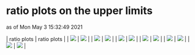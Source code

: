 # ratio plots on the upper limits
as of Mon May  3 15:32:49 2021

| ratio plots | ratio plots |
| <img src="https://smodels.github.io/ratioplots/ratios_ATLAS-SUSY-2013-09-eff_T1tttt.png?28048769" /> | <img src="https://smodels.github.io/ratioplots/ratios_ATLAS-SUSY-2013-09-eff_T6ttWW.png?28048769" /> |
| <img src="https://smodels.github.io/ratioplots/ratios_ATLAS-SUSY-2013-09_T1tttt.png?28048769" /> | <img src="https://smodels.github.io/ratioplots/ratios_ATLAS-SUSY-2013-09_T6ttWW.png?28048769" /> |
| <img src="https://smodels.github.io/ratioplots/ratios_ATLAS-SUSY-2013-18-eff_T1bbbb.png?28048769" /> | <img src="https://smodels.github.io/ratioplots/ratios_ATLAS-SUSY-2013-18-eff_T1tttt.png?28048769" /> |
| <img src="https://smodels.github.io/ratioplots/ratios_ATLAS-SUSY-2013-18_T1bbbb.png?28048769" /> | <img src="https://smodels.github.io/ratioplots/ratios_ATLAS-SUSY-2013-18_T1tttt.png?28048769" /> |
| <img src="https://smodels.github.io/ratioplots/ratios_ATLAS-SUSY-2013-20_T5WW.png?28048769" /> | <img src="https://smodels.github.io/ratioplots/ratios_ATLAS-SUSY-2013-20_T5WWoff.png?28048769" /> |
| <img src="https://smodels.github.io/ratioplots/ratios_ATLAS-SUSY-2013-20_T6WW.png?28048769" /> | <img src="https://smodels.github.io/ratioplots/ratios_ATLAS-SUSY-2013-20_T6WWoff.png?28048769" /> |

